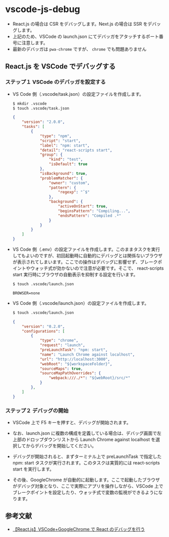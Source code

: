 # vscode-js-debug

- React.js の場合は CSR をデバッグします。Next.js の場合は SSR をデバッグします。
- 上記のため、VSCode の launch.json にてデバッガをアタッチするポート番号に注意します。
- 最新のデバッガは `pwa-chrome` ですが、 `chrome` でも問題ありません

## React.js を VSCode でデバッグする

### ステップ１ VSCode のデバッガを設定する

- VS Code 側（.vscode/task.json）の設定ファイルを作成します。

  ```sh
  $ mkdir .vscode
  $ touch .vscode/task.json
  ```

  ```json:.vscode/task.json
  {
      "version": "2.0.0",
      "tasks": [
          {
              "type": "npm",
              "script": "start",
              "label": "npm: start",
              "detail": "react-scripts start",
              "group": {
                  "kind": "test",
                  "isDefault": true
              },
              "isBackground": true,
              "problemMatcher": {
                  "owner": "custom",
                  "pattern": {
                      "regexp": "ˆ$"
                  },
                  "background": {
                      "activeOnStart": true,
                      "beginsPattern": "Compiling...",
                      "endsPattern": "Compiled .*"
                  }
              }
          }
      ]
  }
  ```

- VS Code 側（.env）の設定ファイルを作成します。このままタスクを実行してもよいのですが、初回起動時に自動的にデバッグとは関係ないブラウザが表示されてしまいます。ここでの操作はデバッグに影響せず、ブレークポイントやウォッチ式が効かないので注意が必要です。そこで、 react-scripts start 実行時にブラウザの自動表示を抑制する設定を行います。

  ```sh
  $ touch .vscode/launch.json
  ```

  ```sh:.env
  BROWSER=none
  ```

- VS Code 側（.vscode/launch.json）の設定ファイルを作成します。

  ```sh
  $ touch .vscode/launch.json
  ```

  ```json:.vscode/launch.json
  {
      "version": "0.2.0",
      "configurations": [
          {
              "type": "chrome",
              "request": "launch",
              "preLaunchTask": "npm: start",
              "name": "Launch Chrome against localhost",
              "url": "http://localhost:3000",
              "webRoot": "${workspaceFolder}",
              "sourceMaps": true,
              "sourceMapPathOverrides": {
                  "webpack:///./*": "${webRoot}/src/*"
              }
          },
      ]
  }
  ```

### ステップ２ デバッグの開始

- VSCode 上で F5 キーを押すと、デバッグが開始されます。

- なお、launch.json に複数の構成を定義している場合は、デバッグ画面で左上部のドロップダウンリストから Launch Chrome against localhost を選択してからデバッグを開始してください。

- デバッグが開始されると、まずターミナル上で preLaunchTask で指定した npm: start タスクが実行されます。このタスクは実質的には react-scripts start を実行します。

- その後、GoogleChrome が自動的に起動します。ここで起動したブラウザがデバッグ対象となり、ここで実際にアプリを操作しながら、VSCode 上でブレークポイントを設定したり、ウォッチ式で変数の監視ができるようになります。

## 参考文献

- [【React.js】VSCode+GoogleChrome で React のデバッグを行う](https://zenn.dev/rhene/articles/setup-vscode-to-react-debug)
